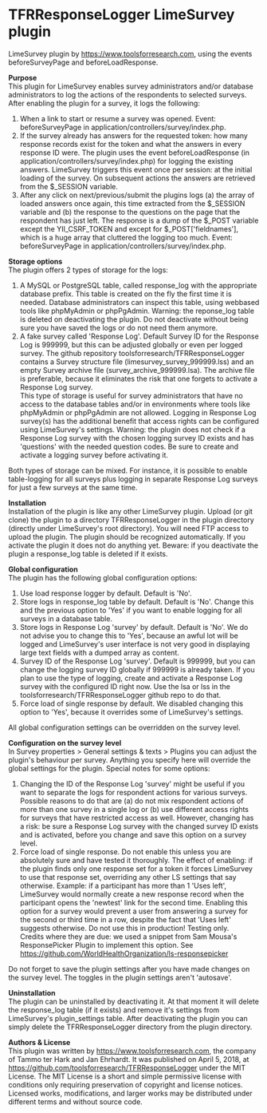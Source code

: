 # TFRResponseLogger LimeSurvey plugin
LimeSurvey plugin by https://www.toolsforresearch.com, using the events beforeSurveyPage and beforeLoadResponse.

**Purpose**<br />
This plugin for LimeSurvey enables survey administrators and/or database administrators to log the actions of the respondents to selected surveys. After enabling the plugin for a survey, it logs the following:
1. When a link to start or resume a survey was opened. Event: beforeSurveyPage in application/controllers/survey/index.php.
2. If the survey already has answers for the requested token: how many response records exist for the token and what the answers in every response ID were. The plugin uses the event beforeLoadResponse (in application/controllers/survey/index.php) for logging the existing answers. LimeSurvey triggers this event once per session: at the initial loading of the survey. On subsequent actions the answers are retrieved from the \$\_SESSION variable.
3. After any click on next/previous/submit the plugins logs (a) the array of loaded answers once again, this time extracted from the \$\_SESSION variable and (b) the response to the questions on the page that the respondent has just left. The response is a dump of the \$\_POST variable except the YII_CSRF_TOKEN and except for \$\_POST['fieldnames'], which is a huge array that cluttered the logging too much. Event: beforeSurveyPage in application/controllers/survey/index.php.

**Storage options**<br />
The plugin offers 2 types of storage for the logs:
1. A MySQL or PostgreSQL table, called response_log with the appropriate database prefix. This table is created on the fly the first time it is needed. Database administrators can inspect this table, using webbased tools like phpMyAdmin or phpPgAdmin. Warning: the reponse_log table is deleted on deactivating the plugin. Do not deactivate without being sure you have saved the logs or do not need them anymore.
2. A fake survey called 'Response Log'. Default Survey ID for the Response Log is 999999, but this can be adjusted globally or even per logged survey. The github repository toolsforresearch/TFRResponseLogger contains a Survey structure file (limesurvey_survey_999999.lss) and an empty Survey archive file (survey_archive_999999.lsa). The archive file is preferable, because it eliminates the risk that one forgets to activate a Response Log survey.<br />
This type of storage is useful for survey administrators that have no access to the database tables and/or in environments where tools like phpMyAdmin or phpPgAdmin are not allowed. Logging in Response Log survey(s) has the additional benefit that access rights can be configured using LimeSurvey's settings. Warning: the plugin does not check if a Response Log survey with the chosen logging survey ID exists and has 'questions' with the needed question codes. Be sure to create and activate a logging survey before activating it.

Both types of storage can be mixed. For instance, it is possible to enable table-logging for all surveys plus logging in separate Response Log surveys for just a few surveys at the same time.

**Installation**<br />
Installation of the plugin is like any other LimeSurvey plugin. Upload (or git clone) the plugin to a directory TFRResponseLogger in the plugin directory (directly under LimeSurvey's root directory). You will need FTP access to upload the plugin. The plugin should be recognized automatically. If you activate the plugin it does not do anything yet. Beware: if you deactivate the plugin a response_log table is deleted if it exists.

**Global configuration**<br />
The plugin has the following global configuration options:
1. Use load response logger by default. Default is 'No'.
2. Store logs in response_log table by default. Default is 'No'. Change this and the previous option to 'Yes' if you want to enable logging for all surveys in a database table.
3. Store logs in Response Log 'survey' by default. Default is 'No'. We do not advise you to change this to 'Yes', because an awful lot will be logged and LimeSurvey's user interface is not very good in displaying large text fields with a dumped array as content.
4. Survey ID of the Response Log 'survey'. Default is 999999, but you can change the logging survey ID globally if 999999 is already taken. If you plan to use the type of logging, create and activate a Response Log survey with the configured ID right now. Use the lsa or lss in the toolsforresearch/TFRResponseLogger github repo to do that.
5. Force load of single response by default. We disabled changing this option to 'Yes', because it overrides some of LimeSurvey's settings.

All global configuration settings can be overridden on the survey level.

**Configuration on the survey level**<br />
In Survey properties > General settings & texts > Plugins you can adjust the plugin's behaviour per survey. Anything you specify here will override the global settings for the plugin. Special notes for some options:
1. Changing the ID of the Response Log 'survey' might be useful if you want to separate the logs for respondent actions for various surveys. Possible reasons to do that are (a) do not mix respondent actions of more than one survey in a single log or (b) use different access rights for surveys that have restricted access as well. However, changing has a risk: be sure a Response Log survey with the changed survey ID exists and is activated, before you change and save this option on a survey level.
2. Force load of single response. Do not enable this unless you are absolutely sure and have tested it thoroughly. The effect of enabling: if the plugin finds only one response set for a token it forces LimeSurvey to use that response set, overriding any other LS settings that say otherwise. Example: if a participant has more than 1 'Uses left', LimeSurvey would normally create a new response record when the participant opens the 'newtest' link for the second time. Enabling this option for a survey would prevent a user from answering a survey for the second or third time in a row, despite the fact that 'Uses left' suggests otherwise. Do not use this in production! Testing only.<br />
Credits where they are due: we used a snippet from Sam Mousa's ResponsePicker Plugin to implement this option. See https://github.com/WorldHealthOrganization/ls-responsepicker

Do not forget to save the plugin settings after you have made changes on the survey level. The toggles in the plugin settings aren't 'autosave'.

**Uninstallation**<br />
The plugin can be uninstalled by deactivating it. At that moment it will delete the response_log table (if it exists) and remove it's settings from LimeSurvey's plugin_settings table. After deactivating the plugin you can simply delete the TFRResponseLogger directory from the plugin directory.

**Authors & License**<br />
This plugin was written by https://www.toolsforresearch.com, the company of Tammo ter Hark and Jan Ehrhardt. It was published on April 5, 2018, at https://github.com/toolsforresearch/TFRResponseLogger under the MIT License. The MIT License is a short and simple permissive license with conditions only requiring preservation of copyright and license notices. Licensed works, modifications, and larger works may be distributed under different terms and without source code.
